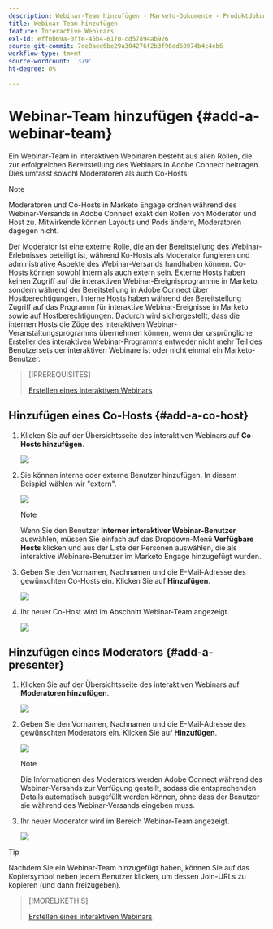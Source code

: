 ```yaml
---
description: Webinar-Team hinzufügen - Marketo-Dokumente - Produktdokumentation
title: Webinar-Team hinzufügen
feature: Interactive Webinars
exl-id: eff0b69a-0ffe-45b4-8170-cd57894ab926
source-git-commit: 7de0aed6be29a304276f2b3f96dd60974b4c4eb6
workflow-type: tm+mt
source-wordcount: '379'
ht-degree: 0%

---
```


# Webinar-Team hinzufügen {#add-a-webinar-team}

Ein Webinar-Team in interaktiven Webinaren besteht aus allen Rollen, die zur erfolgreichen Bereitstellung des Webinars in Adobe Connect beitragen. Dies umfasst sowohl Moderatoren als auch Co-Hosts.

>[!NOTE]
>
>Moderatoren und Co-Hosts in Marketo Engage ordnen während des Webinar-Versands in Adobe Connect exakt den Rollen von Moderator und Host zu. Mitwirkende können Layouts und Pods ändern, Moderatoren dagegen nicht.

Der Moderator ist eine externe Rolle, die an der Bereitstellung des Webinar-Erlebnisses beteiligt ist, während Ko-Hosts als Moderator fungieren und administrative Aspekte des Webinar-Versands handhaben können. Co-Hosts können sowohl intern als auch extern sein. Externe Hosts haben keinen Zugriff auf die interaktiven Webinar-Ereignisprogramme in Marketo, sondern während der Bereitstellung in Adobe Connect über Hostberechtigungen. Interne Hosts haben während der Bereitstellung Zugriff auf das Programm für interaktive Webinar-Ereignisse in Marketo sowie auf Hostberechtigungen. Dadurch wird sichergestellt, dass die internen Hosts die Züge des Interaktiven Webinar-Veranstaltungsprogramms übernehmen können, wenn der ursprüngliche Ersteller des interaktiven Webinar-Programms entweder nicht mehr Teil des Benutzersets der interaktiven Webinare ist oder nicht einmal ein Marketo-Benutzer.

>[!PREREQUISITES]
>
>[Erstellen eines interaktiven Webinars](/help/marketo/product-docs/demand-generation/events/interactive-webinars/create-an-interactive-webinar.md)

## Hinzufügen eines Co-Hosts {#add-a-co-host}

1. Klicken Sie auf der Übersichtsseite des interaktiven Webinars auf **Co-Hosts hinzufügen**.

   ![](assets/add-a-webinar-team-1.png)

1. Sie können interne oder externe Benutzer hinzufügen. In diesem Beispiel wählen wir &quot;extern&quot;.

   ![](assets/add-a-webinar-team-2.png)

   >[!NOTE]
   >
   >Wenn Sie den Benutzer **Interner interaktiver Webinar-Benutzer** auswählen, müssen Sie einfach auf das Dropdown-Menü **Verfügbare Hosts** klicken und aus der Liste der Personen auswählen, die als interaktive Webinare-Benutzer im Marketo Engage hinzugefügt wurden.

1. Geben Sie den Vornamen, Nachnamen und die E-Mail-Adresse des gewünschten Co-Hosts ein. Klicken Sie auf **Hinzufügen**.

   ![](assets/add-a-webinar-team-3.png)

1. Ihr neuer Co-Host wird im Abschnitt Webinar-Team angezeigt.

   ![](assets/add-a-webinar-team-4.png)

## Hinzufügen eines Moderators {#add-a-presenter}

1. Klicken Sie auf der Übersichtsseite des interaktiven Webinars auf **Moderatoren hinzufügen**.

   ![](assets/add-a-webinar-team-5.png)

1. Geben Sie den Vornamen, Nachnamen und die E-Mail-Adresse des gewünschten Moderators ein. Klicken Sie auf **Hinzufügen**.

   ![](assets/add-a-webinar-team-6.png)

   >[!NOTE]
   >
   >Die Informationen des Moderators werden Adobe Connect während des Webinar-Versands zur Verfügung gestellt, sodass die entsprechenden Details automatisch ausgefüllt werden können, ohne dass der Benutzer sie während des Webinar-Versands eingeben muss.

1. Ihr neuer Moderator wird im Bereich Webinar-Team angezeigt.

   ![](assets/add-a-webinar-team-7.png)

>[!TIP]
>
>Nachdem Sie ein Webinar-Team hinzugefügt haben, können Sie auf das Kopiersymbol neben jedem Benutzer klicken, um dessen Join-URLs zu kopieren (und dann freizugeben).

>[!MORELIKETHIS]
>
>[Erstellen eines interaktiven Webinars](/help/marketo/product-docs/demand-generation/events/interactive-webinars/create-an-interactive-webinar.md)
